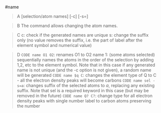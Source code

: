 #name
>A [selection/atom names] [-c] [-s=]

>B The command allows changing the atom names.

>C c: check if the generated names are unique
s: change the suffix only (no value removes the suffix, i.e. the part of label after the element symbol and numerical value)

>D `CODE name O1 O2`: renames O1 to O2
name 1: (some atoms selected) sequentially names the atoms in the order of the selection by adding 1,2, etc to the element symbol. Note that in this case if any generated name is not unique (and the -c option is not given), a random name will be generated
`CODE name $q C`: changes the element type of Q to C - all the electron density peaks will become carbons
`CODE name sel -s=a`: changes suffix of the selected atoms to *a*, replacing any existing suffix. Note that sel is a required keyword in this case (but may be removed in the future)
`CODE name Q? C?`: change type for all electron density peaks with single number label to carbon atoms preserving the number

